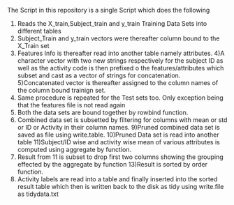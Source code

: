 
The Script in this repository is a single Script which does the following
1) Reads the X_train,Subject_train and y_train Training Data Sets into different tables
2)  Subject_Train and y_train vectors were thereafter column bound to the X_Train set
3) Features Info is thereafter read into another table namely attributes.
4)A character vector with two new strings respectively for the subject ID as well as the activity code is then prefixed o the features/attributes which subset and cast as a vector of strings for concatenation.
5)Concatenated vector is thereafter assigned to the column names of the column bound trainign set.
6) Same procedure is repeated for the Test sets too. Only exception being that the features file is not read again
7) Both the data sets are bound together by rowbind function.
8) Combined data set is subsetted by filtering for columns with mean or std or ID or Activity in their column names.
9)Pruned combined data set is saved as file using write.table.
10)Pruned Data set is read into another table
11)Subject/ID wise and activity wise mean of various attributes is computed using aggregate by function.
12) Result from 11 is subset to drop first two columns showing the grouping effected by the aggregate by function
13)Result is sorted by order function.
14) Activity labels are read into a table and finally inserted into the sorted result table which then is written  back to the disk as tidy using write.file as tidydata.txt
